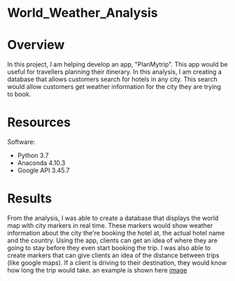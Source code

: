 # World_Weather_Analysis

# Overview
In this project, I am helping develop an app, "PlanMytrip". This app would be useful for travellers planning their itinerary. In this analysis, I am creating a database that allows customers search for hotels in any city. This search would allow customers get weather information for the city they are trying to book.

# Resources
Software: 
- Python 3.7
- Anaconda 4.10.3
- Google API 3.45.7

# Results
From the analysis, I was able to create a database that displays the world map with city markers in real time. These markers would show weather information about the city the're booking the hotel at, the actual hotel name and the country. Using the app, clients can get an idea of where they are going to stay before they even start booking the trip. I was also able to create markers that can give clients an idea of the distance between trips (like google maps). If a client is driving to their destination, they would know how long the trip would take. an example is shown here [image](https://github.com/somtoesomeju/World_Weather_Analysis/blob/main/Vacation_itinerary/WeatherPy_travel_map.png)


